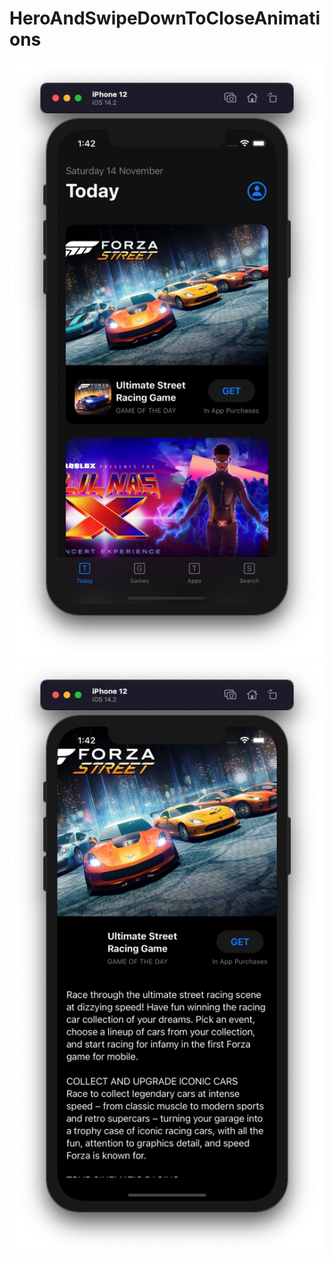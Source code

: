 # HeroAndSwipeDownToCloseAnimations

![](https://github.com/ram4ik/HeroAndSwipeDownToCloseAnimations/blob/main/HeroAndSwipeDownToCloseAnimations/Assets.xcassets/Screenshot%202020-11-18%20at%2013.42.15.imageset/Screenshot%202020-11-18%20at%2013.42.15.png)
![](https://github.com/ram4ik/HeroAndSwipeDownToCloseAnimations/blob/main/HeroAndSwipeDownToCloseAnimations/Assets.xcassets/Screenshot%202020-11-18%20at%2013.42.26.imageset/Screenshot%202020-11-18%20at%2013.42.26.png)
